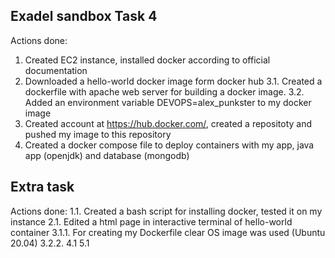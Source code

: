 ## Exadel sandbox Task 4

Actions done:
1. Created EC2 instance, installed docker according to official documentation
2. Downloaded a hello-world docker image form docker hub
3.1. Created a dockerfile with apache web server for building a docker image. 
3.2. Added an environment variable DEVOPS=alex_punkster to my docker image
4. Created account at https://hub.docker.com/, created a repositoty and pushed my image to this repository
5. Created a docker compose file to deploy containers with my app, java app (openjdk) and database (mongodb)


## Extra task

Actions done:
1.1. Created a bash script for installing docker, tested it on my instance
2.1. Edited a html page in interactive terminal of hello-world container
3.1.1. For creating my Dockerfile clear OS image was used (Ubuntu 20.04)
3.2.2.
4.1
5.1

